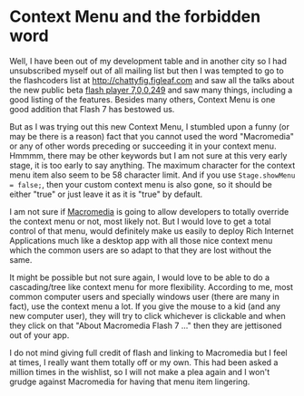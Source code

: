 # Context Menu and the forbidden word

Well, I have been out of my development table and in another city so I had unsubscribed myself out of all mailing list but then I was tempted to go to the flashcoders list at <a href="http://chattyfig.figleaf.com" title="Flashcoder list at chattyfig">http://chattyfig.figleaf.com</a> and saw all the talks about the new public beta <a href="http://www.macromedia.com/software/flashplayer/public_beta/" title="Flash player 7,0,0,249 public beta">flash player 7,0,0,249</a> and saw many things, including a good listing of the features. Besides many others, Context Menu is one good addition that Flash 7 has bestowed us.

But as I was trying out this new Context Menu, I stumbled upon a funny (or may be there is a reason) fact that you cannot used the word "Macromedia" or any of other words preceding or succeeding it in your context menu. Hmmmm, there may be other keywords but I am not sure at this very early stage, it is too early to say anything. The maximum character for the context menu item also seem to be 58 character limit. And if you use <code>Stage.showMenu = false;</code>, then your custom context menu is also gone, so it should be either "true" or just leave it as it is "true" by default.

I am not sure if <a href="http://www.macromedia.com" title="Macromedia">Macromedia</a> is going to allow developers to totally override the context menu or not, most likely not. But I would love to get a total control of that menu, would definitely make us easily to deploy Rich Internet Applications much like a desktop app with all those nice context menu which the common users are so adapt to that they are lost without the same.

It might be possible but not sure again, I would love to be able to do a cascading/tree like context menu for more flexibility. According to me, most common computer users and specially windows user (there are many in fact), use the context menu a lot. If you give the mouse to a kid (and any new computer user), they will try to click whichever is clickable and when they click on that "About Macromedia Flash 7 ..." then they are jettisoned out of your app.

I do not mind giving full credit of flash and linking to Macromedia but I feel at times, I really want them totally off or my own. This had been asked a million times in the wishlist, so I will not make a plea again and I won't grudge against Macromedia for having that menu item lingering.